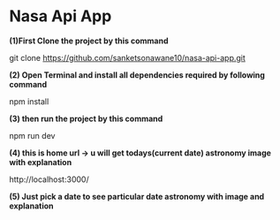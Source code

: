 

# Nasa Api App


**(1)First Clone the project by this command** 

  git clone https://github.com/sanketsonawane10/nasa-api-app.git 


**(2) Open Terminal and install all dependencies required by following command** 

  npm install

**(3) then run the project by this command** 

  npm run dev


**(4) this is home url -> u will get todays(current date) astronomy image with explanation**

http://localhost:3000/


**(5) Just pick a date to see particular date astronomy with image and explanation**



